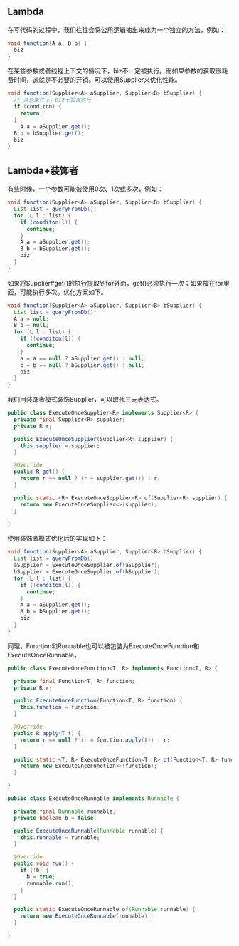 ## Lambda

在写代码的过程中，我们往往会将公用逻辑抽出来成为一个独立的方法，例如：

```java
void function(A a, B b) {
  biz
}
```

在某些参数或者线程上下文的情况下，biz不一定被执行。而如果参数的获取很耗费时间，这就是不必要的开销。可以使用Supplier来优化性能。

```java
void function(Supplier<A> aSupplier, Supplier<B> bSupplier) {
  // 某些条件下，biz不会被执行
  if (conditon) {
    return;
  }
	A a = aSupplier.get();
  B b = bSupplier.get();
  biz
}
```



## Lambda+装饰者

有些时候，一个参数可能被使用0次、1次或多次，例如：

```java
void function(Supplier<A> aSupplier, Supplier<B> bSupplier) {
  List list = queryFromDb();
  for (L l : list) {
    if (conditon(l)) {
      continue;
    }
    A a = aSupplier.get();
    B b = bSupplier.get();
    biz
  }
}
```

如果将Supplier#get()的执行提取到for外面，get()必须执行一次；如果放在for里面，可能执行多次。优化方案如下。

```java
void function(Supplier<A> aSupplier, Supplier<B> bSupplier) {
  List list = queryFromDb();
  A a = null;
  B b = null;
  for (L l : list) {
    if (!conditon(l)) {
      continue;
    }
    a = a == null ? aSupplier.get() : null;
    b = b == null ? bSupplier.get() : null;
    biz
  }
}
```

我们用装饰者模式装饰Supplier，可以取代三元表达式。

```java
public class ExecuteOnceSupplier<R> implements Supplier<R> {
  private final Supplier<R> supplier;
  private R r;

  public ExecuteOnceSupplier(Supplier<R> supplier) {
    this.supplier = supplier;
  }

  @Override
  public R get() {
    return r == null ? (r = supplier.get()) : r;
  }

  public static <R> ExecuteOnceSupplier<R> of(Supplier<R> supplier) {
    return new ExecuteOnceSupplier<>(supplier);
  }

}
```

使用装饰者模式优化后的实现如下：

```java
void function(Supplier<A> aSupplier, Supplier<B> bSupplier) {
  List list = queryFromDb();
  aSupplier = ExecuteOnceSupplier.of(aSupplier);
  bSupplier = ExecuteOnceSupplier.of(bSupplier);
  for (L l : list) {
    if (!conditon(l)) {
      continue;
    }
    A a = aSupplier.get();
    B b = bSupplier.get();
    biz
  }
}
```

同理，Function和Runnable也可以被包装为ExecuteOnceFunction和ExecuteOnceRunnable。

```java
public class ExecuteOnceFunction<T, R> implements Function<T, R> {

  private final Function<T, R> function;
  private R r;

  public ExecuteOnceFunction(Function<T, R> function) {
    this.function = function;
  }

  @Override
  public R apply(T t) {
    return r == null ? (r = function.apply(t)) : r;
  }

  public static <T, R> ExecuteOnceFunction<T, R> of(Function<T, R> function) {
    return new ExecuteOnceFunction<>(function);
  }

}
```

```java
public class ExecuteOnceRunnable implements Runnable {

  private final Runnable runnable;
  private boolean b = false;

  public ExecuteOnceRunnable(Runnable runnable) {
    this.runnable = runnable;
  }

  @Override
  public void run() {
    if (!b) {
      b = true;
      runnable.run();
    }
  }

  public static ExecuteOnceRunnable of(Runnable runnable) {
    return new ExecuteOnceRunnable(runnable);
  }

}
```










